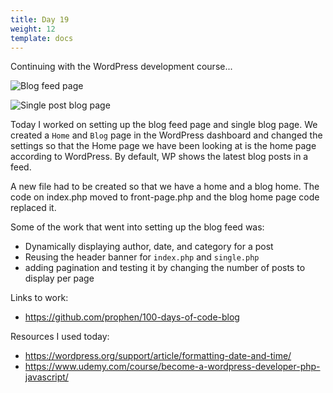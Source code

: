 ```yaml
---
title: Day 19
weight: 12
template: docs
---
```


Continuing with the WordPress development course...

![Blog feed page](/images/blog-feed-day19.png)

![Single post blog page](/images/blog-single-day19.png)

Today I worked on setting up the blog feed page and single blog page. We created a `Home` and `Blog` page in the WordPress dashboard and changed the settings so that the Home page we have been looking at is the home page according to WordPress. By default, WP shows the latest blog posts in a feed.

A new file had to be created so that we have a home and a blog home. The code on index.php moved to front-page.php and the blog home page code replaced it.

Some of the work that went into setting up the blog feed was:
- Dynamically displaying author, date, and category for a post
- Reusing the header banner for `index.php` and `single.php`
- adding pagination and testing it by changing the number of posts to display per page

Links to work:

* <https://github.com/prophen/100-days-of-code-blog>

Resources I used today:
- https://wordpress.org/support/article/formatting-date-and-time/
- https://www.udemy.com/course/become-a-wordpress-developer-php-javascript/
